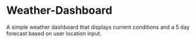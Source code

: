 # Weather-Dashboard
A simple weather dashboard that displays current conditions and a 5 day forecast based on user location input. 
